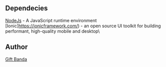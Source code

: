 
## Dependecies
[NodeJs](https://nodejs.org/en/) - A JavaScript runtime environment\
[Ionic]https://ionicframework.com/) - an open source UI toolkit for building performant, high-quality mobile and desktop\

## Author
[Gift Banda](https://giftmbanda.com)

